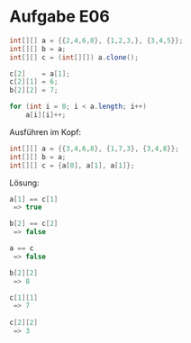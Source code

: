 # Aufgabe E06

```java
int[][] a = {{2,4,6,8}, {1,2,3,}, {3,4,5}};
int[][] b = a;
int[][] c = (int[][]) a.clone();

c[2]    = a[1];
c[2][1] = 6;
b[2][2] = 7;

for (int i = 0; i < a.length; i++)
    a[i][i]++;
```

Ausführen im Kopf:
```java
int[][] a = {{3,4,6,8}, {1,7,3}, {3,4,8}};
int[][] b = a;
int[][] c = {a[0], a[1], a[1]};
```

Lösung:
```java
a[1] == c[1]
 => true

b[2] == c[2]
 => false

a == c
 => false

b[2][2]
 => 8

c[1][1]
 => 7
 
c[2][2]
 => 3
```